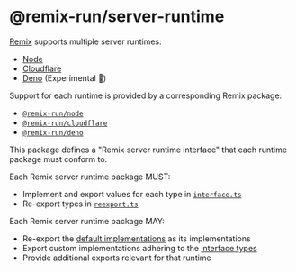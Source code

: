 # @remix-run/server-runtime

[Remix](https://remix.run) supports multiple server runtimes:

- [Node](https://nodejs.org/en/)
- [Cloudflare](https://developers.cloudflare.com/workers/learning/how-workers-works/)
- [Deno](https://deno.land/) (Experimental 🧪)

Support for each runtime is provided by a corresponding Remix package:

- [`@remix-run/node`](https://github.com/remix-run/remix/tree/main/packages/remix-node)
- [`@remix-run/cloudflare`](https://github.com/remix-run/remix/tree/main/packages/remix-cloudflare)
- [`@remix-run/deno`](https://github.com/remix-run/remix/tree/main/packages/remix-deno)

This package defines a "Remix server runtime interface" that each runtime package must conform to.

Each Remix server runtime package MUST:

- Implement and export values for each type in [`interface.ts`](./interface.ts)
- Re-export types in [`reexport.ts`](./reexport.ts)

Each Remix server runtime package MAY:

- Re-export the [default implementations](./index.ts) as its implementations
- Export custom implementations adhering to the [interface types](./interface.ts)
- Provide additional exports relevant for that runtime
